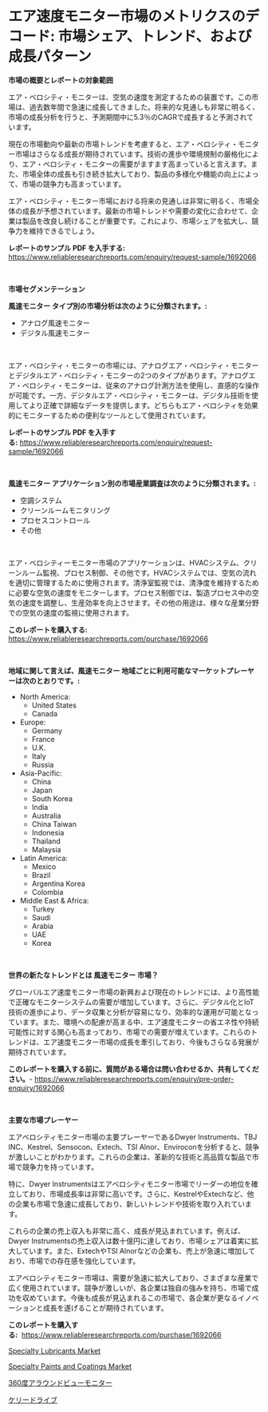 <p><h1>エア速度モニター市場のメトリクスのデコード: 市場シェア、トレンド、および成長パターン</h1></p><p><strong>市場の概要とレポートの対象範囲</strong></p>
<p><p>エア・ベロシティ・モニターは、空気の速度を測定するための装置です。この市場は、過去数年間で急速に成長してきました。将来的な見通しも非常に明るく、市場の成長分析を行うと、予測期間中に5.3％のCAGRで成長すると予測されています。</p><p>現在の市場動向や最新の市場トレンドを考慮すると、エア・ベロシティ・モニター市場はさらなる成長が期待されています。技術の進歩や環境規制の厳格化により、エア・ベロシティ・モニターの需要がますます高まっていると言えます。また、市場全体の成長も引き続き拡大しており、製品の多様化や機能の向上によって、市場の競争力も高まっています。</p><p>エア・ベロシティ・モニター市場における将来の見通しは非常に明るく、市場全体の成長が予想されています。最新の市場トレンドや需要の変化に合わせて、企業は製品を改良し続けることが重要です。これにより、市場シェアを拡大し、競争力を維持できるでしょう。</p></p>
<p><strong>レポートのサンプル PDF を入手する:</strong> <a href="https://www.reliableresearchreports.com/enquiry/request-sample/1692066">https://www.reliableresearchreports.com/enquiry/request-sample/1692066</a></p>
<p>&nbsp;</p>
<p><strong>市場セグメンテーション</strong></p>
<p><strong>風速モニター タイプ別の市場分析は次のように分類されます。:</strong></p>
<p><ul><li>アナログ風速モニター</li><li>デジタル風速モニター</li></ul></p>
<p>&nbsp;</p>
<p><p>エア・ベロシティ・モニターの市場には、アナログエア・ベロシティ・モニターとデジタルエア・ベロシティ・モニターの2つのタイプがあります。アナログエア・ベロシティ・モニターは、従来のアナログ計測方法を使用し、直感的な操作が可能です。一方、デジタルエア・ベロシティ・モニターは、デジタル技術を使用してより正確で詳細なデータを提供します。どちらもエア・ベロシティを効果的にモニターするための便利なツールとして使用されています。</p></p>
<p><strong>レポートのサンプル PDF を入手する:</strong>&nbsp;<a href="https://www.reliableresearchreports.com/enquiry/request-sample/1692066">https://www.reliableresearchreports.com/enquiry/request-sample/1692066</a></p>
<p>&nbsp;</p>
<p><strong> 風速モニター アプリケーション別の市場産業調査は次のように分類されます。:</strong></p>
<p><ul><li>空調システム</li><li>クリーンルームモニタリング</li><li>プロセスコントロール</li><li>その他</li></ul></p>
<p>&nbsp;</p>
<p><p>エア・ベロシティーモニター市場のアプリケーションは、HVACシステム、クリーンルーム監視、プロセス制御、その他です。HVACシステムでは、空気の流れを適切に管理するために使用されます。清浄室監視では、清浄度を維持するために必要な空気の速度をモニターします。プロセス制御では、製造プロセス中の空気の速度を調整し、生産効率を向上させます。その他の用途は、様々な産業分野での空気の速度の監視に使用されます。</p></p>
<p><strong>このレポートを購入する:</strong>&nbsp; <a href="https://www.reliableresearchreports.com/purchase/1692066">https://www.reliableresearchreports.com/purchase/1692066</a></p>
<p>&nbsp;</p>
<p><strong>地域に関して言えば、風速モニター 地域ごとに利用可能なマーケットプレーヤーは次のとおりです。:</strong></p>
<p><ul>
    <li>
        North America:
        <ul>
            <li>United States</li>
            <li>Canada</li>
        </ul>
    </li>
    <li>
        Europe:
        <ul>
            <li>Germany</li>
            <li>France</li>
            <li>U.K.</li>
            <li>Italy</li>
            <li>Russia</li>
        </ul>
    </li>
    <li>
        Asia-Pacific:
        <ul>
            <li>China</li>
            <li>Japan</li>
            <li>South Korea</li>
            <li>India</li>
            <li>Australia</li>
            <li>China Taiwan</li>
            <li>Indonesia</li>
            <li>Thailand</li>
            <li>Malaysia</li>
        </ul>
    </li>
    <li>
        Latin America:
        <ul>
            <li>Mexico</li>
            <li>Brazil</li>
            <li>Argentina Korea</li>
            <li>Colombia</li>
        </ul>
    </li>
    <li>
        Middle East & Africa:
        <ul>
            <li>Turkey</li>
            <li>Saudi</li>
            <li>Arabia</li>
            <li>UAE</li>
            <li>Korea</li>
        </ul>
    </li>
    </ul></p>
<p>&nbsp;</p>
<p><strong>世界の新たなトレンドとは 風速モニター 市場？</strong></p>
<p><p>グローバルエア速度モニター市場の新興および現在のトレンドには、より高性能で正確なモニターシステムの需要が増加しています。さらに、デジタル化とIoT技術の進歩により、データ収集と分析が容易になり、効率的な運用が可能となっています。また、環境への配慮が高まる中、エア速度モニターの省エネ性や持続可能性に対する関心も高まっており、市場での需要が増えています。これらのトレンドは、エア速度モニター市場の成長を牽引しており、今後もさらなる発展が期待されています。</p></p>
<p><strong>このレポートを購入する前に、質問がある場合は問い合わせるか、共有してください。</strong>- <a href="https://www.reliableresearchreports.com/enquiry/pre-order-enquiry/1692066">https://www.reliableresearchreports.com/enquiry/pre-order-enquiry/1692066</a></p>
<p>&nbsp;</p>
<p><strong>主要な市場プレーヤー</strong></p>
<p><p>エアベロシティモニター市場の主要プレーヤーであるDwyer Instruments、TBJ INC、Kestrel、Sensocon、Extech、TSI Alnor、Enviroconを分析すると、競争が激しいことがわかります。これらの企業は、革新的な技術と高品質な製品で市場で競争力を持っています。</p><p>特に、Dwyer Instrumentsはエアベロシティモニター市場でリーダーの地位を確立しており、市場成長率は非常に高いです。さらに、KestrelやExtechなど、他の企業も市場で急速に成長しており、新しいトレンドや技術を取り入れています。</p><p>これらの企業の売上収入も非常に高く、成長が見込まれています。例えば、Dwyer Instrumentsの売上収入は数十億円に達しており、市場シェアは着実に拡大しています。また、ExtechやTSI Alnorなどの企業も、売上が急速に増加しており、市場での存在感を強化しています。</p><p>エアベロシティモニター市場は、需要が急速に拡大しており、さまざまな産業で広く使用されています。競争が激しいが、各企業は独自の強みを持ち、市場で成功を収めています。今後も成長が見込まれるこの市場で、各企業が更なるイノベーションと成長を遂げることが期待されています。</p></p>
<p><strong>このレポートを購入する:</strong>&nbsp;&nbsp;<a href="https://www.reliableresearchreports.com/purchase/1692066">https://www.reliableresearchreports.com/purchase/1692066</a></p>
<p><p><a href="https://github.com/johnbach50/Market-Research-Report-List-2/blob/main/specialty-lubricants-market.md">Specialty Lubricants Market</a></p><p><a href="https://github.com/pjcfca/Market-Research-Report-List-1/blob/main/specialty-paints-and-coatings-market.md">Specialty Paints and Coatings Market</a></p><p><a href="https://medium.com/@vanessa.grant665567/%E3%82%A2%E3%83%A9%E3%82%A6%E3%83%B3%E3%83%89%E3%83%93%E3%83%A5%E3%83%BC%E3%83%A2%E3%83%8B%E3%82%BF%E3%83%BC%E3%83%9E%E3%83%BC%E3%82%B1%E3%83%83%E3%83%88%E3%81%AF-%E5%B8%82%E5%A0%B4%E3%82%B7%E3%82%A7%E3%82%A2-%E5%B8%82%E5%A0%B4%E5%8B%95%E5%90%91-%E5%B8%82%E5%A0%B4%E6%88%90%E9%95%B7%E3%81%AB%E9%96%A2%E3%81%99%E3%82%8B%E6%83%85%E5%A0%B1%E3%82%92%E6%8F%90%E4%BE%9B%E3%81%97%E3%81%BE%E3%81%99-03db6d3be477">360度アラウンドビューモニター</a></p><p><a href="https://medium.com/@maureenbiologist34/%E3%82%B1%E3%83%AA%E3%83%BC-%E3%83%89%E3%83%A9%E3%82%A4%E3%83%96%E3%82%B9%E5%B8%82%E5%A0%B4%E3%83%AC%E3%83%9D%E3%83%BC%E3%83%88%E3%81%AF-%E3%81%93%E3%81%AE%E5%B8%82%E5%A0%B4%E3%81%AE%E6%9C%80%E6%96%B0%E3%81%AE%E3%83%88%E3%83%AC%E3%83%B3%E3%83%89%E3%82%84%E6%88%90%E9%95%B7%E3%81%AE%E6%A9%9F%E4%BC%9A%E3%82%92%E6%98%8E%E3%82%89%E3%81%8B%E3%81%AB%E3%81%97%E3%81%A6%E3%81%84%E3%81%BE%E3%81%99-6fc92a7d9fe4">ケリードライブ</a></p></p>